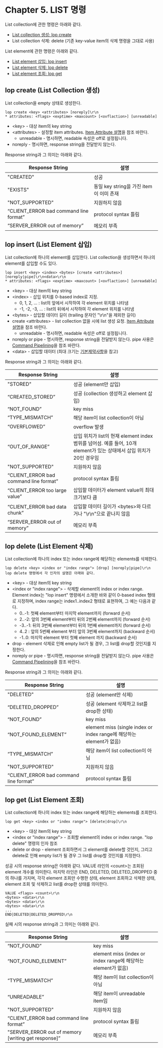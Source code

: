 # Chapter 5. LIST 명령

List collection에 관한 명령은 아래와 같다.

- [List collection 생성: lop create](ch05-command-list-collection.md#lop-create-list-collection-생성)
- List collection 삭제: delete (기존 key-value item의 삭제 명령을 그대로 사용)

List element에 관한 명령은 아래와 같다.

- [List element 삽입: lop insert](ch05-command-list-collection.md#lop-insert-list-element-삽입)
- [List element 삭제: lop delete](ch05-command-list-collection.md#lop-delete-list-element-삭제)
- [List element 조회: lop get](ch05-command-list-collection.md#lop-get-list-element-조회)

## lop create (List Collection 생성)

List collection을 empty 상태로 생성한다.

```
lop create <key> <attributes> [noreply]\r\n
* attributes: <flags> <exptime> <maxcount> [<ovflaction>] [unreadable]
```

- \<key\> - 대상 item의 key string
- \<attributes\> - 설정할 item attributes. [Item Attribute 설명](ch03-item-attributes.md)을 참조 바란다.
  - unreadable - 명시하면, readable 속성은 off로 설정됩니다.
- noreply - 명시하면, response string을 전달받지 않는다.

Response string과 그 의미는 아래와 같다.

| Response String                        | 설명                     |
|----------------------------------------|------------------------ |
| "CREATED"                              | 성공
| "EXISTS"                               | 동일 key string을 가진 item이 이미 존재
| "NOT_SUPPORTED"                        | 지원하지 않음
| “CLIENT_ERROR bad command line format” | protocol syntax 틀림
| “SERVER_ERROR out of memory”           | 메모리 부족

## lop insert (List Element 삽입)

List collection에 하나의 element를 삽입한다.
List collection을 생성하면서 하나의 element를 삽입할 수도 있다.

```
lop insert <key> <index> <bytes> [create <attributes>] [noreply|pipe]\r\n<data>\r\n
* attributes: <flags> <exptime> <maxcount> [<ovflaction>] [unreadable]
```

- \<key\> - 대상 item의 key string
- \<index\> - 삽입 위치를 0-based index로 지정.
  - 0, 1, 2, ... : list의 앞에서 시작하여 각 element 위치를 나타냄
  - -1, -2, -3, ... : list의 뒤에서 시작하여 각 element 위치를 나타냄
- \<bytes\> - 삽입할 데이터 길이 (trailing 문자인 "\r\n"을 제외한 길이)
- create \<attributes\> - list collection 없을 시에 list 생성 요청.
[Item Attribute 설명](ch03-item-attributes.md)을 참조 바란다.
  - unreadable - 명시하면, readable 속성은 off로 설정됩니다.
- noreply or pipe - 명시하면, response string을 전달받지 않는다.
pipe 사용은 [Command Pipelining](ch09-command-pipelining.md)을 참조 바란다.
- \<data\> - 삽입할 데이터 (최대 크기는 [기본제약사항](ch01-arcus-basic-concept.md#기본-제약-사항)을 참고)

 
Response string과 그 의미는 아래와 같다.

| Response String                          | 설명                     |
|------------------------------------------|------------------------ |
| "STORED"                                 | 성공 (element만 삽입)
| “CREATED_STORED”                         | 성공 (collection 생성하고 element 삽입)
| “NOT_FOUND”                              | key miss
| “TYPE_MISMATCH”                          | 해당 item이 list collection이 아님
| “OVERFLOWED”                             | overflow 발생
| “OUT_OF_RANGE”                           | 삽입 위치가 list의 현재 element index 범위를 넘어섬. 예를 들어, 10개 element가 있는 상태에서 삽입 위치가 20인 경우임
| "NOT_SUPPORTED"                          | 지원하지 않음
| “CLIENT_ERROR bad command line format”   | protocol syntax 틀림
| “CLIENT_ERROR too large value”           | 삽입할 데이터가 element value의 최대 크기보다 큼
| “CLIENT_ERROR bad data chunk”            | 삽입할 데이터 길이가 \<bytes\>와 다르거나 "\r\n"으로 끝나지 않음
| “SERVER_ERROR out of memory”             | 메모리 부족

## lop delete (List Element 삭제)

List collection에 하나의 index 또는 index range에 해당하는 elements를 삭제한다.

```
lop delete <key> <index or "index range"> [drop] [noreply|pipe]\r\n
lop delete 명령에서 각 인자의 설명은 아래와 같다.
```
- \<key\> - 대상 item의 key string
- \<index or "index range"\> - 삭제할 element의 index or index range.
  Element index는 "lop insert" 명령에서 소개한 바와 같이 0-based index 형태로 지정하며,
  index range는 index1..index2 형태로 표현하여, 그 예는 다음과 같다.
  - 0..-1: 첫째 element부터 마지막 element까지 (forward 순서)
  - 2..-2: 앞의 3번째 element부터 뒤의 2번째 element까지 (forward 순서)
  - -3..-1: 뒤의 3번째 element부터 뒤의 1번째 element까지 (forward 순서)
  - 4..2 : 앞의 5번째 element 부터 앞의 3번째 element까지 (backward 순서)
  - -1..0: 마지막 element 부터 첫째 element 까지 (backward 순서)
- drop - element 삭제로 인해 empty list가 될 경우, 그 list를 drop할 것인지를 지정한다.
- noreply or pipe - 명시하면, response string을 전달받지 않는다.
pipe 사용은 [Command Pipelining](ch09-command-pipelining.md)을 참조 바란다.

Response string과 그 의미는 아래와 같다.

| Response String                          | 설명                     |
|------------------------------------------|------------------------ |
| "DELETED"                                | 성공 (element만 삭제)
| “DELETED_DROPPED”                        | 성공 (element 삭제하고 list를 drop한 상태)
| “NOT_FOUND”                              | key miss
| “NOT_FOUND_ELEMENT”                      | element miss (single index or index range에 해당하는 element가 없음)
| “TYPE_MISMATCH”                          | 해당 item이 list collection이 아님
| "NOT_SUPPORTED"                          | 지원하지 않음
| “CLIENT_ERROR bad command line format”   | protocol syntax 틀림

## lop get (List Element 조회)

List collection에 하나의 index 또는 index range에 해당하는 elements를 조회한다.

```
lop get <key> <index or "index range"> [delete|drop]\r\n
```

- \<key\> - 대상 item의 key string
- \<index or "index range"\> - 조회할 element의 index or index range. "lop delete" 명령의 인자 참조
- delete or drop - element 조회하면서 그 element를 delete할 것인지,
그리고 delete로 인해 empty list가 될 경우 그 list를 drop할 것인지를 지정한다.

성공 시의 response string은 아래와 같다.
VALUE 라인의 \<count\>는 조회된 element 개수를 의미한다.
마지막 라인은 END, DELETED, DELETED_DROPPED 중의 하나를 가지며,
각각 element 조회만 수행한 상태, element 조회하고 삭제한 상태,
element 조회 및 삭제하고 list를 drop한 상태를 의미한다.

```
VALUE <flags> <count>\r\n
<bytes> <data>\r\n
<bytes> <data>\r\n
<bytes> <data>\r\n
...
END|DELETED|DELETED_DROPPED\r\n
```

실패 시의 response string과 그 의미는 아래와 같다.

| Response String                                        | 설명                     |
|--------------------------------------------------------|------------------------ |
| “NOT_FOUND”	                                           | key miss
| “NOT_FOUND_ELEMENT”	                                   | element miss (index or index range에 해당하는 element가 없음)
| “TYPE_MISMATCH”	                                       | 해당 item이 list collection이 아님
| “UNREADABLE”                                           | 해당 item이 unreadable item임
| "NOT_SUPPORTED"                                        | 지원하지 않음
| “CLIENT_ERROR bad command line format”                 | protocol syntax 틀림
| "SERVER_ERROR out of memory [writing get response]”	   | 메모리 부족

<!-- reference list -->
[item-attribute]: ch03-item-attributes.md "Chapter 3. Item Attribute 설명"
[command-pipelining]: ch09-command-pipelining.md "Chapter 9. Command Pipelining"
